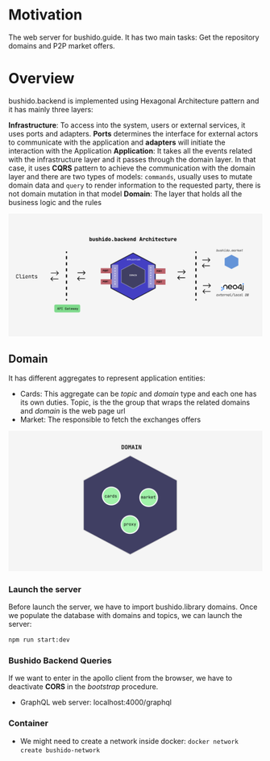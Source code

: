 # Motivation
The web server for bushido.guide. It has two main tasks: Get the repository domains and P2P market offers.

# Overview

bushido.backend is implemented using Hexagonal Architecture pattern and it has mainly three layers:

__Infrastructure__: To access into the system, users or external services, it uses ports and adapters. __Ports__ determines the interface for external actors to communicate with the application and __adapters__ will initiate the interaction with the Application
__Application__: It takes all the events related with the infrastructure layer and it passes through the domain layer. In that case, it uses __CQRS__ pattern to achieve the communication with the domain layer and there are two types of models: `commands`, usually uses to mutate domain data and `query` to render information to the requested party, there is not domain mutation in that model
__Domain__: The layer that holds all the business logic and the rules 

![Hexagonal](./docs/assets/arch.png)

## Domain
It has different aggregates to represent application entities:
- Cards: This aggregate can be *topic* and *domain* type and each one has its own duties. Topic, is the the group that wraps the related domains and *domain* is the web page url
- Market: The responsible to fetch the exchanges offers

![domain](./docs/assets/domain.png)


### Launch the server
Before launch the server, we have to import bushido.library domains. Once we populate the database with domains and topics, we can launch the server:
```bash
npm run start:dev
```

### Bushido Backend Queries
If we want to enter in the apollo client from the browser, we have to deactivate **CORS** in the *bootstrap* procedure.
- GraphQL web server: localhost:4000/graphql

### Container
- We might need to create a network inside docker: `docker network create bushido-network`